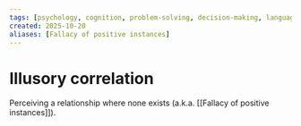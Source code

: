 ```yaml
---
tags: [psychology, cognition, problem-solving, decision-making, language, intelligence, testing, heuristics, bias]
created: 2025-10-20
aliases: [Fallacy of positive instances]
---
```

# Illusory correlation

Perceiving a relationship where none exists (a.k.a. [[Fallacy of positive instances]]).
